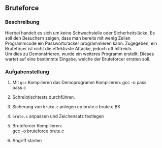 ## Bruteforce
### Beschreibung
Hierbei handelt es sich um keine Schwachstelle oder Sicherheitslücke. Es soll
den Besuchern zeigen, dass man bereits mit wenig Zeilen Programmcode ein
Passwortcracker programmieren kann. Zugegeben, ein Brutefircer ist nicht die
effektivste Attacke, jedoch oft hilfreich.  
Um dies zu Demonstrieren, wurde ein weiteres Programm erstellt. Dieses wartet
auf eine bestimmte Eingabe, welche der Bruteforcer erraten soll.

### Aufgabenstellung
1. Mit `gcc` Kompilieren das Demoprogramm Kompilieren: 
gcc -o pass pass.c

2. Schreibtischtests durchführen.
3. Sicherung von `brute.c` anlegen
cp brute.c brute.c.BK

4. `brute.c` anpassen und Zeichensatz festlegen
5. Bruteforcer Kompilieren:  
gcc -o bruteforce brute.c

6. Angriff starten
